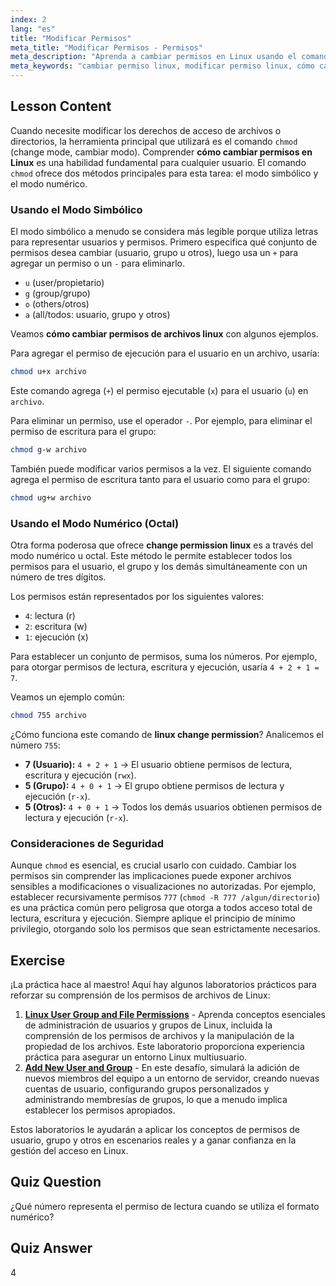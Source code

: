 ```yaml
---
index: 2
lang: "es"
title: "Modificar Permisos"
meta_title: "Modificar Permisos - Permisos"
meta_description: "Aprenda a cambiar permisos en Linux usando el comando chmod. Esta guía cubre métodos simbólicos y numéricos para ayudarle a administrar el acceso a archivos y directorios de forma segura. Domine el proceso de cambio de permisos de Linux para una mejor administración del sistema."
meta_keywords: "cambiar permiso linux, modificar permiso linux, cómo cambiar permisos en linux, cómo cambiar permisos de archivo linux, chmod, permisos de archivo, seguridad linux, permisos simbólicos, permisos numéricos"
---
```


## Lesson Content

Cuando necesite modificar los derechos de acceso de archivos o directorios, la herramienta principal que utilizará es el comando `chmod` (change mode, cambiar modo). Comprender **cómo cambiar permisos en Linux** es una habilidad fundamental para cualquier usuario. El comando `chmod` ofrece dos métodos principales para esta tarea: el modo simbólico y el modo numérico.

### Usando el Modo Simbólico

El modo simbólico a menudo se considera más legible porque utiliza letras para representar usuarios y permisos. Primero especifica qué conjunto de permisos desea cambiar (usuario, grupo u otros), luego usa un `+` para agregar un permiso o un `-` para eliminarlo.

- `u` (user/propietario)
- `g` (group/grupo)
- `o` (others/otros)
- `a` (all/todos: usuario, grupo y otros)

Veamos **cómo cambiar permisos de archivos linux** con algunos ejemplos.

Para agregar el permiso de ejecución para el usuario en un archivo, usaría:

```bash
chmod u+x archivo
```

Este comando agrega (`+`) el permiso ejecutable (`x`) para el usuario (`u`) en `archivo`.

Para eliminar un permiso, use el operador `-`. Por ejemplo, para eliminar el permiso de escritura para el grupo:

```bash
chmod g-w archivo
```

También puede modificar varios permisos a la vez. El siguiente comando agrega el permiso de escritura tanto para el usuario como para el grupo:

```bash
chmod ug+w archivo
```

### Usando el Modo Numérico (Octal)

Otra forma poderosa que ofrece **change permission linux** es a través del modo numérico u octal. Este método le permite establecer todos los permisos para el usuario, el grupo y los demás simultáneamente con un número de tres dígitos.

Los permisos están representados por los siguientes valores:

- `4`: lectura (r)
- `2`: escritura (w)
- `1`: ejecución (x)

Para establecer un conjunto de permisos, suma los números. Por ejemplo, para otorgar permisos de lectura, escritura y ejecución, usaría `4 + 2 + 1 = 7`.

Veamos un ejemplo común:

```bash
chmod 755 archivo
```

¿Cómo funciona este comando de **linux change permission**? Analicemos el número `755`:

- **7 (Usuario):** `4 + 2 + 1` -> El usuario obtiene permisos de lectura, escritura y ejecución (`rwx`).
- **5 (Grupo):** `4 + 0 + 1` -> El grupo obtiene permisos de lectura y ejecución (`r-x`).
- **5 (Otros):** `4 + 0 + 1` -> Todos los demás usuarios obtienen permisos de lectura y ejecución (`r-x`).

### Consideraciones de Seguridad

Aunque `chmod` es esencial, es crucial usarlo con cuidado. Cambiar los permisos sin comprender las implicaciones puede exponer archivos sensibles a modificaciones o visualizaciones no autorizadas. Por ejemplo, establecer recursivamente permisos `777` (`chmod -R 777 /algun/directorio`) es una práctica común pero peligrosa que otorga a todos acceso total de lectura, escritura y ejecución. Siempre aplique el principio de mínimo privilegio, otorgando solo los permisos que sean estrictamente necesarios.

## Exercise

¡La práctica hace al maestro! Aquí hay algunos laboratorios prácticos para reforzar su comprensión de los permisos de archivos de Linux:

1.  **[Linux User Group and File Permissions](https://labex.io/es/labs/linux-linux-user-group-and-file-permissions-18002)** - Aprenda conceptos esenciales de administración de usuarios y grupos de Linux, incluida la comprensión de los permisos de archivos y la manipulación de la propiedad de los archivos. Este laboratorio proporciona experiencia práctica para asegurar un entorno Linux multiusuario.
2.  **[Add New User and Group](https://labex.io/es/labs/linux-add-new-user-and-group-17987)** - En este desafío, simulará la adición de nuevos miembros del equipo a un entorno de servidor, creando nuevas cuentas de usuario, configurando grupos personalizados y administrando membresías de grupos, lo que a menudo implica establecer los permisos apropiados.

Estos laboratorios le ayudarán a aplicar los conceptos de permisos de usuario, grupo y otros en escenarios reales y a ganar confianza en la gestión del acceso en Linux.

## Quiz Question

¿Qué número representa el permiso de lectura cuando se utiliza el formato numérico?

## Quiz Answer

4

